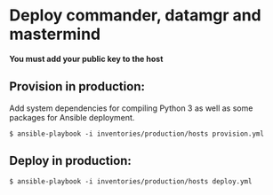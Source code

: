 # Deploy commander, datamgr and mastermind

**You must add your public key to the host**

## Provision in production:

Add system dependencies for compiling Python 3 as well as some packages for
Ansible deployment.

```
$ ansible-playbook -i inventories/production/hosts provision.yml
```

## Deploy in production:

```
$ ansible-playbook -i inventories/production/hosts deploy.yml
```